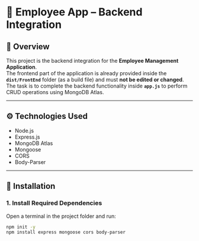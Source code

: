 # 🧾 Employee App – Backend Integration

## 📖 Overview
This project is the backend integration for the **Employee Management Application**.  
The frontend part of the application is already provided inside the **`dist/FrontEnd`** folder (as a build file) and must **not be edited or changed**.  
The task is to complete the backend functionality inside **`app.js`** to perform CRUD operations using MongoDB Atlas.

---

## ⚙️ Technologies Used
- Node.js  
- Express.js  
- MongoDB Atlas  
- Mongoose  
- CORS  
- Body-Parser  

---

## 🚀  Installation
### 1. Install Required Dependencies
Open a terminal in the project folder and run:
```bash
npm init -y
npm install express mongoose cors body-parser
